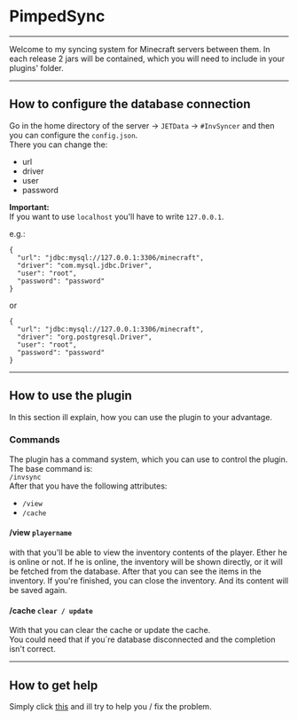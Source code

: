 # PimpedSync

---

Welcome to my syncing system for Minecraft servers between them.
In each release 2 jars will be contained, which you will need to include in your plugins' folder.
<br>

---
## How to configure the database connection
Go in the home directory of the server -> `JETData` -> `#InvSyncer` and then you can configure the
``config.json``.
<br>
There you can change the:
- url
- driver
- user
- password

**Important:**
<br>
If you want to use `localhost` you'll have to write `127.0.0.1`.

e.g.:
```
{
  "url": "jdbc:mysql://127.0.0.1:3306/minecraft",
  "driver": "com.mysql.jdbc.Driver",
  "user": "root",
  "password": "password"
}
```
or
```
{
  "url": "jdbc:mysql://127.0.0.1:3306/minecraft",
  "driver": "org.postgresql.Driver",
  "user": "root",
  "password": "password"
}
```

---
## How to use the plugin
In this section ill explain, how you can use the plugin to your advantage.
### Commands
The plugin has a command system, which you can use to control the plugin. The base command is:
<br>
`/invsync`
<br>
After that you have the following attributes:
- `/view`
- `/cache`

#### /view `playername`
with that you'll be able to view the inventory contents of the player. Ether he is online or not.
If he is online, the inventory will be shown directly, or it will be fetched from the database.
After that you can see the items in the inventory. If you're finished, you can close the inventory.
And its content will be saved again.

#### /cache `clear / update`
With that you can clear the cache or update the cache.
<br>
You could need that if you´re database disconnected and the completion isn't correct.

---
## How to get help
Simply click [this](https://github.com/cancel-cloud/PimpedSync/issues/new) and ill try to help you / fix the problem.